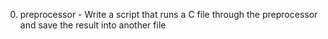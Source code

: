 0. preprocessor - Write a script that runs a C file through the preprocessor and save the result into another file
